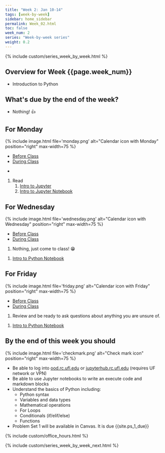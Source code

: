 ```yaml
---
title: "Week 2: Jan 10-14"
tags: [week-by-week]
sidebar: home_sidebar
permalink: Week_02.html
toc: false
week_num: 2
series: "Week-by-week series"
weight: 0.2
---
```


{% include custom/series_week_by_week.html %}

## Overview for Week {{page.week_num}}

* Introduction to Python


## What's due by the end of the week?

* Nothing! 👍

## For Monday

{% include image.html file='monday.png' alt="Calendar icon with Monday" position="right" max-width=75 %}

<ul id="MondayTabs" class="nav nav-tabs">
    <li class="active"><a href="#MonBefore" data-toggle="tab">Before Class</a></li>
    <li><a href="#MonDuring" data-toggle="tab">During Class</a></li>
</ul>
<div class="tab-content">
  <div role="tabpanel" class="tab-pane active" id="MonBefore">
    <ul>
      <li></li>
    </ul>
  </div>
  <div role="tabpanel" class="tab-pane" id="MonDuring">
    <ol>
    <li> Read  <a href="https://jakevdp.github.io/PythonDataScienceHandbook/01.00-ipython-beyond-normal-python.html'>PDSH Chapter 1: IPython: Beyond Normal Python</a></li>
      </ol>
    </div>
    <div role="tabpanel" class="tab-pane" id="FriDuring">
      <ol>
        <li><a href="jupyter_intro.html">Intro to Jupyter</a></li>
        <li><a href="https://github.com/AIBiology/Jupyter_Content/blob/main/Intro_to_Jupyter.ipynb">Intro to Jupyter Notebook</a></li>
    </ol>
  </div>
</div>

## For Wednesday

{% include image.html file='wednesday.png' alt="Calendar icon with Wednesday" position="right" max-width=75 %}

<ul id="WednesdayTabs" class="nav nav-tabs">
    <li class="active"><a href="#WedBefore" data-toggle="tab">Before Class</a></li>
    <li><a href="#WedDuring" data-toggle="tab">During Class</a></li>
</ul>
<div class="tab-content">
    <div role="tabpanel" class="tab-pane active" id="WedBefore">
    <ol>
      <li>Nothing, just come to class! 😁</li>
    </ol>
  </div>
  <div role="tabpanel" class="tab-pane" id="WedDuring">
    <ol>
      <li><a href="https://github.com/AIBiology/Jupyter_Content/blob/main/Intro_to_Python_Student.ipynb">Intro to Python Notebook</a></li>
    </ol>
  </div>
</div>

## For Friday

{% include image.html file='friday.png' alt="Calendar icon with Friday" position="right" max-width=75 %}

<ul id="FridayTabs" class="nav nav-tabs">
    <li class="active"><a href="#FriBefore" data-toggle="tab">Before Class</a></li>
    <li><a href="#FriDuring" data-toggle="tab">During Class</a></li>
</ul>
<div class="tab-content">
    <div role="tabpanel" class="tab-pane active" id="FriBefore">
      <ol>
        <li>Review and be ready to ask questions about anything you are unsure of.</li>
      </ol>
    </div>
    <div role="tabpanel" class="tab-pane" id="FriDuring">
      <ol>
        <li><a href="https://github.com/AIBiology/Jupyter_Content/blob/main/Intro_to_Python_Student.ipynb">Intro to Python Notebook</a></li>
      </ol>
    </div>
</div>

## By the end of this week you should

{% include image.html file='checkmark.png' alt="Check mark icon" position="right" max-width=75 %}

* Be able to log into [ood.rc.ufl.edu](https://ood.rc.ufl.edu) or [jupyterhub.rc.ufl.edu](https://jupyterhub.rc.ufl.edu) (requires UF network or VPN)
* Be able to use Jupyter notebooks to write an execute code and markdown blocks
* Understand the basics of Python including:
  * Python syntax
  * Variables and data types
  * Mathematical operations
  * For Loops
  * Conditionals (if/elif/else)
  * Functions
* Problem Set 1 will be available in Canvas. It is due {{site.ps_1_due}}

{% include custom/office_hours.html %}

{% include custom/series_week_by_week_next.html %}